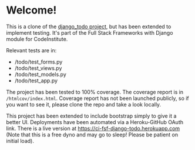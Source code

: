 # Welcome!

This is a clone of the [django_todo project](https://github.com/ckz8780/ci-fsf-django-todo), but has been extended to implement testing. It's part of the Full Stack Frameworks with Django module for CodeInstitute.

Relevant tests are in: 

- /todo/test_forms.py
- /todo/test_views.py
- /todo/test_models.py
- /todo/test_app.py

The project has been tested to 100% coverage. The coverage report is in `/htmlcov/index.html`. Coverage report has not been launched publicly, so if you want to see it, please clone the repo and take a look locally.

This project has been extended to include bootstrap simply to give it a better UI. Deployments have been automated via a Heroku-GitHub OAuth link. There is a live version at https://ci-fsf-django-todo.herokuapp.com (Note that this is a free dyno and may go to sleep! Please be patient on initial load).